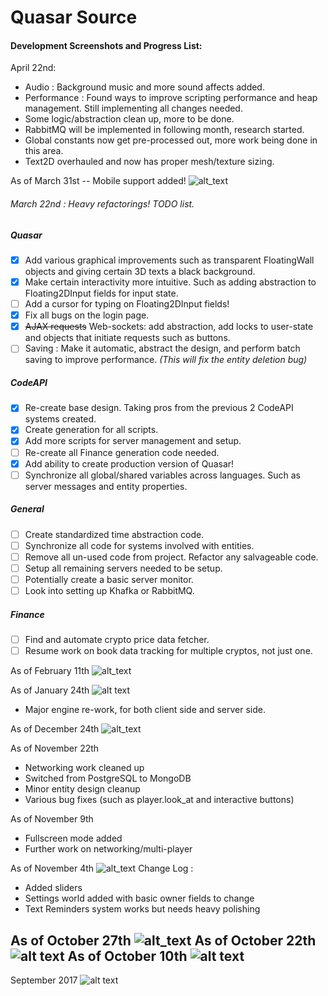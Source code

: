 # Quasar Source

#### Development Screenshots and Progress List:

April 22nd:
- Audio : Background music and more sound affects added.
- Performance : Found ways to improve scripting performance and heap management. Still implementing all changes needed.
- Some logic/abstraction clean up, more to be done.
- RabbitMQ will be implemented in following month, research started.
- Global constants now get pre-processed out, more work being done in this area.
- Text2D overhauled and now has proper mesh/texture sizing.

As of March 31st -- Mobile support added!
![alt_text](https://i.imgur.com/839NKO1.jpg)

###### March 22nd : Heavy refactorings! TODO list.
##### Quasar
- [X] Add various graphical improvements such as transparent FloatingWall objects and giving certain 3D texts a black background.
- [X] Make certain interactivity more intuitive. Such as adding abstraction to Floating2DInput fields for input state.
- [ ] Add a cursor for typing on Floating2DInput fields!
- [X] Fix all bugs on the login page.
- [X] ~~AJAX requests~~ Web-sockets: add abstraction, add locks to user-state and objects that initiate requests such as buttons.
- [ ] Saving : Make it automatic, abstract the design, and perform batch saving to improve performance. *(This will fix the entity deletion bug)*
##### CodeAPI
- [X] Re-create base design. Taking pros from the previous 2 CodeAPI systems created.
- [X] Create generation for all scripts.
- [X] Add more scripts for server management and setup.
- [ ] Re-create all Finance generation code needed.
- [X] Add ability to create production version of Quasar!
- [ ] Synchronize all global/shared variables across languages. Such as server messages and entity properties.

##### General
- [ ] Create standardized time abstraction code.
- [ ] Synchronize all code for systems involved with entities.
- [ ] Remove all un-used code from project. Refactor any salvageable code.
- [ ] Setup all remaining servers needed to be setup.
- [ ] Potentially create a basic server monitor.
- [ ] Look into setting up Khafka or RabbitMQ.

##### Finance
- [ ] Find and automate crypto price data fetcher.
- [ ] Resume work on book data tracking for multiple cryptos, not just one.

As of February 11th
![alt_text](https://i.imgur.com/iytE8bW.png)

As of January 24th
![alt text](https://i.imgur.com/3hxELAM.png)
- Major engine re-work, for both client side and server side.

As of December 24th
![alt_text](https://i.imgur.com/ygTs717.png)

As of November 22th
- Networking work cleaned up
- Switched from PostgreSQL to MongoDB
- Minor entity design cleanup
- Various bug fixes (such as player.look_at and interactive buttons)

As of November 9th
- Fullscreen mode added
- Further work on networking/multi-player

As of November 4th
![alt_text](https://i.imgur.com/CFmXgTf.png)
Change Log :
- Added sliders
- Settings world added with basic owner fields to change
- Text Reminders system works but needs heavy polishing

As of October 27th
![alt_text](https://i.imgur.com/xKp1n9a.png)
As of October 22th
![alt text](https://i.imgur.com/aShuQKw.png)
As of October 10th
![alt text](https://i.imgur.com/FYvnV5B.png)
---
September 2017
![alt text](https://i.imgur.com/V8GOzD9.png)

